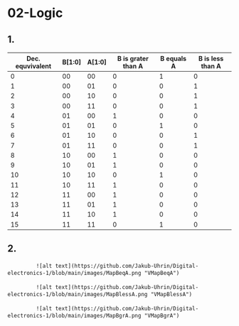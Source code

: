 # 02-Logic
## 1.
|Dec. equvivalent|B[1:0]|A[1:0]|B is grater than A|B equals A|B is less than A|
|----------------|------|------|------------------|----------|----------------|
|0|00|00|0|1|0|
|1|00|01|0|0|1|
|2|00|10|0|0|1|
|3|00|11|0|0|1|
|4|01|00|1|0|0|
|5|01|01|0|1|0|
|6|01|10|0|0|1|
|7|01|11|0|0|1|
|8|10|00|1|0|0|
|9|10|01|1|0|0|
|10|10|10|0|1|0|
|11|10|11|1|0|0|
|12|11|00|1|0|0|
|13|11|01|1|0|0|
|14|11|10|1|0|0|
|15|11|11|0|1|0|

## 2.
             ![alt text](https://github.com/Jakub-Uhrin/Digital-electronics-1/blob/main/images/MapBeqA.png "VMapBeqA")
             
             ![alt text](https://github.com/Jakub-Uhrin/Digital-electronics-1/blob/main/images/MapBlessA.png "VMapBlessA")
             
             ![alt text](https://github.com/Jakub-Uhrin/Digital-electronics-1/blob/main/images/MapBgrA.png "VMapBgrA")
